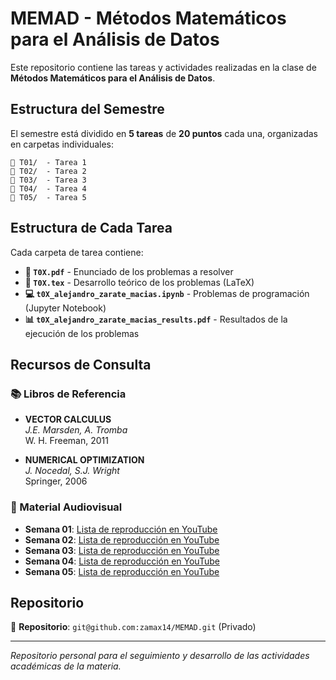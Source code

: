 # MEMAD - Métodos Matemáticos para el Análisis de Datos

Este repositorio contiene las tareas y actividades realizadas en la clase de **Métodos Matemáticos para el Análisis de Datos**.

## Estructura del Semestre

El semestre está dividido en **5 tareas** de **20 puntos** cada una, organizadas en carpetas individuales:

```
📁 T01/  - Tarea 1
📁 T02/  - Tarea 2  
📁 T03/  - Tarea 3
📁 T04/  - Tarea 4
📁 T05/  - Tarea 5
```

## Estructura de Cada Tarea

Cada carpeta de tarea contiene:

- **📄 `T0X.pdf`** - Enunciado de los problemas a resolver
- **📝 `T0X.tex`** - Desarrollo teórico de los problemas (LaTeX)
- **💻 `t0X_alejandro_zarate_macias.ipynb`** - Problemas de programación (Jupyter Notebook)
- **📊 `t0X_alejandro_zarate_macias_results.pdf`** - Resultados de la ejecución de los problemas

## Recursos de Consulta

### 📚 Libros de Referencia

- **VECTOR CALCULUS**  
  *J.E. Marsden, A. Tromba*  
  W. H. Freeman, 2011

- **NUMERICAL OPTIMIZATION**  
  *J. Nocedal, S.J. Wright*  
  Springer, 2006

### 🎥 Material Audiovisual

- **Semana 01**: [Lista de reproducción en YouTube](https://www.youtube.com/playlist?list=PL66A4_etiRmz_QUD1p0BjEKIHJdjmuTPn)
- **Semana 02**: [Lista de reproducción en YouTube](https://www.youtube.com/playlist?list=PL66A4_etiRmwHCxbmYGUHKMExtLqpNP0t)
- **Semana 03**: [Lista de reproducción en YouTube](https://www.youtube.com/playlist?list=PL66A4_etiRmyllBGU4edNxyiQSsXcs88U)
- **Semana 04**: [Lista de reproducción en YouTube](https://www.youtube.com/playlist?list=PL66A4_etiRmyzWlnZbdI9qnas_xvjPrIg)
- **Semana 05**: [Lista de reproducción en YouTube](https://www.youtube.com/playlist?list=PL66A4_etiRmx6RLYaXhRGuv72do0S5zV5)

## Repositorio

🔗 **Repositorio**: `git@github.com:zamax14/MEMAD.git` (Privado)

---

*Repositorio personal para el seguimiento y desarrollo de las actividades académicas de la materia.*

